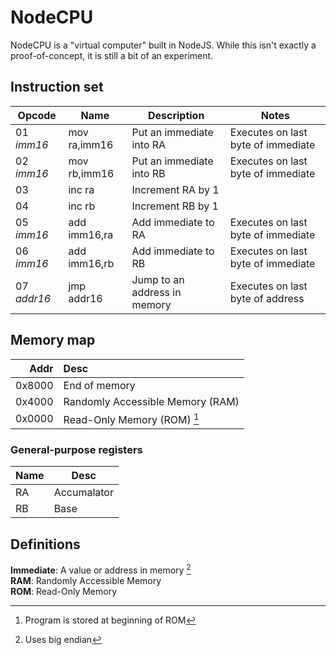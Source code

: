 # NodeCPU
NodeCPU is a "virtual computer" built in NodeJS. While this isn't exactly a proof-of-concept, it is still a bit of an experiment.

## Instruction set

| Opcode | Name | Description | Notes |
| --- | --- | --- | --- |
| 01 _imm16_ | mov ra,imm16 | Put an immediate into RA | Executes on last byte of immediate |
| 02 _imm16_ | mov rb,imm16 | Put an immediate into RB | Executes on last byte of immediate |
| 03 | inc ra | Increment RA by 1 |
| 04 | inc rb | Increment RB by 1 |
| 05 _imm16_ | add imm16,ra | Add immediate to RA | Executes on last byte of immediate |
| 06 _imm16_ | add imm16,rb | Add immediate to RB | Executes on last byte of immediate |
| 07 _addr16_ | jmp addr16 | Jump to an address in memory | Executes on last byte of address |

## Memory map

| Addr | Desc |
| ---: | :--- |
| 0x8000 | End of memory |
| 0x4000 | Randomly Accessible Memory (RAM) |
| 0x0000 | Read-Only Memory (ROM) [^start] |

### General-purpose registers

| Name | Desc |
| --- | --- |
| RA | Accumalator |
| RB | Base |

## Definitions
**Immediate**: A value or address in memory [^bigendian]  
**RAM**: Randomly Accessible Memory  
**ROM**: Read-Only Memory

[^start]: Program is stored at beginning of ROM
[^bigendian]: Uses big endian

